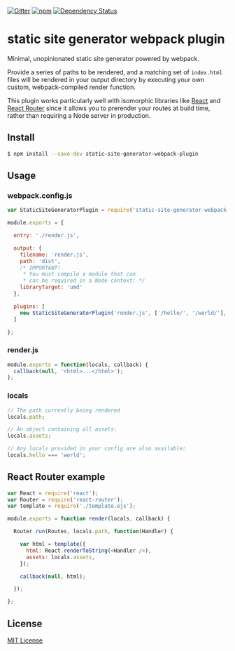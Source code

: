 [![Gitter](https://img.shields.io/badge/gitter-join%20chat-45cba1.svg?style=flat-square)](https://gitter.im/markdalgleish/static-site-generator-webpack-plugin) [![npm](https://img.shields.io/npm/v/static-site-generator-webpack-plugin.svg?style=flat-square)](https://npmjs.org/package/static-site-generator-webpack-plugin) [![Dependency Status](https://img.shields.io/david/markdalgleish/static-site-generator-webpack-plugin.svg?style=flat-square)](https://david-dm.org/markdalgleish/static-site-generator-webpack-plugin)

# static site generator webpack plugin

Minimal, unopinionated static site generator powered by webpack.

Provide a series of paths to be rendered, and a matching set of `index.html` files will be rendered in your output directory by executing your own custom, webpack-compiled render function.

This plugin works particularly well with isomorphic libraries like [React](https://github.com/facebook/react) and [React Router](https://github.com/rackt/react-router) since it allows you to prerender your routes at build time, rather than requiring a Node server in production.

## Install

```bash
$ npm install --save-dev static-site-generator-webpack-plugin
```

## Usage

### webpack.config.js

```js
var StaticSiteGeneratorPlugin = require('static-site-generator-webpack-plugin');

module.exports = {

  entry: './render.js',

  output: {
    filename: 'render.js',
    path: 'dist',
    /* IMPORTANT!
     * You must compile a module that can
     * can be required in a Node context: */
    libraryTarget: 'umd'
  },

  plugins: [
    new StaticSiteGeneratorPlugin('render.js', ['/hello/', '/world/'], { locals... })
  ]

};
```

### render.js

```js
module.exports = function(locals, callback) {
  callback(null, '<html>...</html>');
};
```

### locals

```js
// The path currently being rendered
locals.path;

// An object containing all assets:
locals.assets;

// Any locals provided in your config are also available:
locals.hello === 'world';
```

## React Router example

```js
var React = require('react');
var Router = require('react-router');
var template = require('./template.ejs');

module.exports = function render(locals, callback) {

  Router.run(Routes, locals.path, function(Handler) {

    var html = template({
      html: React.renderToString(<Handler />),
      assets: locals.assets,
    });

    callback(null, html);

  });

};

```

## License

[MIT License](http://markdalgleish.mit-license.org)
